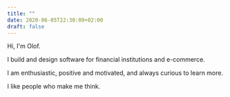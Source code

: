 ```yaml
---
title: ""
date: 2020-06-05T22:30:09+02:00
draft: false
---
```


Hi, I'm Olof.

I build and design software for financial institutions and e-commerce.

I am enthusiastic, positive and motivated, and always curious to learn more.

I like people who make me think.
